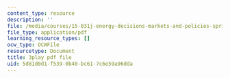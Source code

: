 ```yaml
---
content_type: resource
description: ''
file: /media/courses/15-031j-energy-decisions-markets-and-policies-spring-2012/5d81d0d1f5390b40bc617c6e59a96dda_WpcbBk5ckas.pdf
file_type: application/pdf
learning_resource_types: []
ocw_type: OCWFile
resourcetype: Document
title: 3play pdf file
uid: 5d81d0d1-f539-0b40-bc61-7c6e59a96dda
---
```

